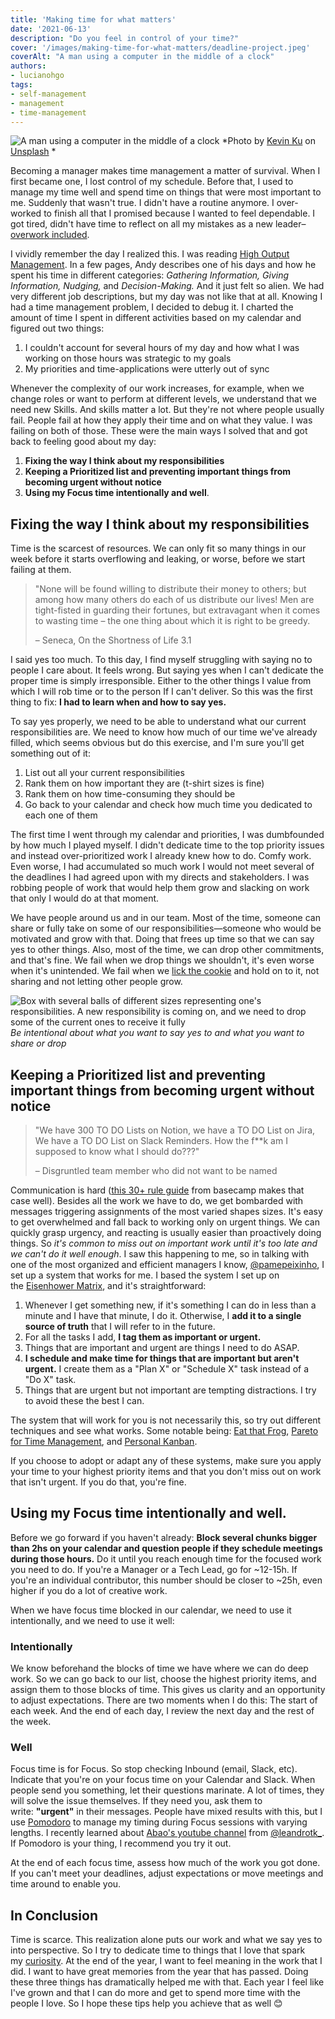 ```yaml
---
title: 'Making time for what matters'
date: '2021-06-13'
description: "Do you feel in control of your time?"
cover: '/images/making-time-for-what-matters/deadline-project.jpeg'
coverAlt: "A man using a computer in the middle of a clock"
authors:
- lucianohgo
tags:
- self-management
- management
- time-management
---
```


![A man using a computer in the middle of a clock](/images/making-time-for-what-matters/deadline-project.jpeg)
*Photo by <a href="https://unsplash.com/@ikukevk?utm_source=unsplash&utm_medium=referral&utm_content=creditCopyText">Kevin Ku</a> on <a href="https://unsplash.com/s/photos/time?utm_source=unsplash&utm_medium=referral&utm_content=creditCopyText">Unsplash</a>   *

Becoming a manager makes time management a matter of survival. When I first became one, I lost control of my schedule. Before that, I used to manage my time well and spend time on things that were most important to me. Suddenly that wasn't true. I didn't have a routine anymore. I over-worked to finish all that I promised because I wanted to feel dependable. I got tired, didn't have time to reflect on all my mistakes as a new leader–[overwork included](https://lucianohgo.com/posts/three-early-signs-of-failing-managers).

I vividly remember the day I realized this. I was reading [High Output Management](https://www.goodreads.com/book/show/324750.High_Output_Management). In a few pages, Andy describes one of his days and how he spent his time in different categories: *Gathering Information, Giving Information, Nudging,* and *Decision-Making.* And it just felt so alien. We had very different job descriptions, but my day was not like that at all. Knowing I had a time management problem, I decided to debug it. I charted the amount of time I spent in different activities based on my calendar and figured out two things:

1. I couldn't account for several hours of my day and how what I was working on those hours was strategic to my goals
2. My priorities and time-applications were utterly out of sync

Whenever the complexity of our work increases, for example, when we change roles or want to perform at different levels, we understand that we need new Skills. And skills matter a lot. But they're not where people usually fail. People fail at how they apply their time and on what they value. I was failing on both of those. These were the main ways I solved that and got back to feeling good about my day:

1. **Fixing the way I think about my responsibilities**
2. **Keeping a Prioritized list and preventing important things from becoming urgent without notice**
3. **Using my Focus time intentionally and well**.

## Fixing the way I think about my responsibilities

Time is the scarcest of resources. We can only fit so many things in our week before it starts overflowing and leaking, or worse, before we start failing at them.

> "None will be found willing to distribute their money to others; but among how many others do each of us distribute our lives! Men are tight-fisted in guarding their fortunes, but extravagant when it comes to wasting time – the one thing about which it is right to be greedy.
>
> – Seneca, On the Shortness of Life 3.1

I said yes too much. To this day, I find myself struggling with saying no to people I care about. It feels wrong. But saying yes when I can't dedicate the proper time is simply irresponsible. Either to the other things I value from which I will rob time or to the person If I can't deliver. So this was the first thing to fix: **I had to learn when and how to say yes.**

To say yes properly, we need to be able to understand what our current responsibilities are. We need to know how much of our time we've already filled, which seems obvious but do this exercise, and I'm sure you'll get something out of it:

1. List out all your current responsibilities
2. Rank them on how important they are (t-shirt sizes is fine)
3. Rank them on how time-consuming they should be
4. Go back to your calendar and check how much time you dedicated to each one of them

The first time I went through my calendar and priorities, I was dumbfounded by how much I played myself. I didn't dedicate time to the top priority issues and instead over-prioritized work I already knew how to do. Comfy work. Even worse, I had accumulated so much work I would not meet several of the deadlines I had agreed upon with my directs and stakeholders. I was robbing people of work that would help them grow and slacking on work that only I would do at that moment.

We have people around us and in our team. Most of the time, someone can share or fully take on some of our responsibilities—someone who would be motivated and grow with that. Doing that frees up time so that we can say yes to other things. Also, most of the time, we can drop other commitments, and that's fine. We fail when we drop things we shouldn't, it's even worse when it's unintended. We fail when we [lick the cookie](https://www.redhat.com/en/blog/dont-lick-cookie) and hold on to it, not sharing and not letting other people grow.

![Box with several balls of different sizes representing one's responsibilities. A new responsibility is coming on, and we need to drop some of the current ones to receive it fully](/images/making-time-for-what-matters/time-and-responsibilities.jpeg)
*Be intentional about what you want to say yes to and what you want to share or drop*

## **Keeping a Prioritized list and preventing important things from becoming urgent without notice**

> "We have 300 TO DO Lists on Notion, we have a TO DO List on Jira, We have a TO DO List on Slack Reminders. How the f**k am I supposed to know what I should do???"
>
> – Disgruntled team member who did not want to be named

Communication is hard ([this 30+ rule guide](https://basecamp.com/guides/how-we-communicate) from basecamp makes that case well). Besides all the work we have to do, we get bombarded with messages triggering assignments of the most varied shapes sizes. It's easy to get overwhelmed and fall back to working only on urgent things. We can quickly grasp urgency, and reacting is usually easier than proactively doing things. So *it's common to miss out on important work until it's too late and we can't do it well enough*. I saw this happening to me, so in talking with one of the most organized and efficient managers I know, [@pamepeixinho](https://twitter.com/pamepeixinho), I set up a system that works for me. I based the system I set up on the [Eisenhower Matrix](https://todoist.com/help/articles/eisenhower-matrix-with-todoist), and it's straightforward:

1. Whenever I get something new, if it's something I can do in less than a minute and I have that minute, I do it. Otherwise, I **add it to a single source of truth** that I will refer to in the future.
2. For all the tasks I add, **I tag them as important or urgent.**
3. Things that are important and urgent are things I need to do ASAP.
4. **I schedule and make time for things that are important but aren't urgent.** I create them as a "Plan X" or "Schedule X" task instead of a "Do X" task.
5. Things that are urgent but not important are tempting distractions. I try to avoid these the best I can.

The system that will work for you is not necessarily this, so try out different techniques and see what works. Some notable being: [Eat that Frog](https://www.briantracy.com/blog/time-management/the-truth-about-frogs/), [Pareto for Time Management](https://www.spica.com/blog/the-pareto-principle-in-time-management), and [Personal Kanban](https://www.personalkanban.com/).

If you choose to adopt or adapt any of these systems, make sure you apply your time to your highest priority items and that you don't miss out on work that isn't urgent. If you do that, you're fine.

## **Using my Focus time intentionally and well**.

Before we go forward if you haven't already: **Block several chunks bigger than 2hs on your calendar and question people if they schedule meetings during those hours.** Do it until you reach enough time for the focused work you need to do. If you're a Manager or a Tech Lead, go for ~12-15h. If you're an individual contributor, this number should be closer to ~25h, even higher if you do a lot of creative work.

When we have focus time blocked in our calendar, we need to use it intentionally, and we need to use it well:

### Intentionally

We know beforehand the blocks of time we have where we can do deep work. So we can go back to our list, choose the highest priority items, and assign them to those blocks of time. This gives us clarity and an opportunity to adjust expectations. There are two moments when I do this: The start of each week. And the end of each day, I review the next day and the rest of the week.

### Well

Focus time is for Focus. So stop checking Inbound (email, Slack, etc). Indicate that you're on your focus time on your Calendar and Slack. When people send you something, let their questions marinate. A lot of times, they will solve the issue themselves. If they need you, ask them to write: **"urgent"** in their messages. People have mixed results with this, but I use [Pomodoro](https://francescocirillo.com/pages/pomodoro-technique) to manage my timing during Focus sessions with varying lengths. I recently learned about [Abao's youtube channel](https://www.youtube.com/channel/UC84whx2xxsiA1gXHXXqKGOA) from [@leandrotk_](https://twitter.com/leandrotk_). If Pomodoro is your thing, I recommend you try it out.

At the end of each focus time, assess how much of the work you got done. If you can't meet your deadlines, adjust expectations or move meetings and time around to enable you.

## In Conclusion

Time is scarce. This realization alone puts our work and what we say yes to into perspective. So I try to dedicate time to things that I love that spark my [curiosity](https://lucianohgo.com/posts/curiosity-and-confidence). At the end of the year, I want to feel meaning in the work that I did. I want to have great memories from the year that has passed. Doing these three things has dramatically helped me with that. Each year I feel like I've grown and that I can do more and get to spend more time with the people I love. So I hope these tips help you achieve that as well 😊

